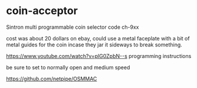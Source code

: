 # coin-acceptor
Sintron multi programmable coin selector code ch-9xx

cost was about 20 dollars on ebay, could use a metal faceplate with a bit of metal guides for the coin incase they jar it sideways to break something.

https://www.youtube.com/watch?v=plG0ZpbN--s programming instructions

be sure to set to normally open and medium speed


https://github.com/netpipe/OSMMAC
